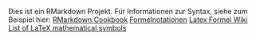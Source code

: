 Dies ist ein RMarkdown Projekt. Für Informationen zur Syntax, siehe zum Beispiel hier: [RMarkdown Cookbook](https://bookdown.org/yihui/rmarkdown-cookbook/)
[Formelnotationen](https://bookdown.org/yihui/rmarkdown/markdown-syntax.html#math-expressions)
[Latex Formel Wiki](https://de.wikibooks.org/wiki/LaTeX/_Akzente_und_Sonderzeichen)
[List of LaTeX mathematical symbols](https://oeis.org/wiki/List_of_LaTeX_mathematical_symbols)
